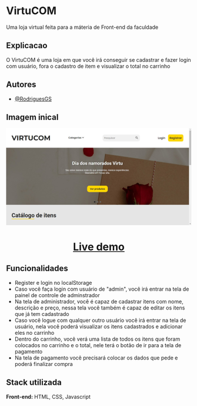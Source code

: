# VirtuCOM

Uma loja virtual feita para a máteria de Front-end da faculdade


## Explicacao

O VirtuCOM é uma loja em que você irá conseguir se cadastrar e fazer login com usuário, fora o cadastro de item e visualizar o total no carrinho

## Autores

- [@RodriguesGS](https://github.com/RodriguesGS)



## Imagem inical

![Alt text](assets/img-git.jpeg)

<div align="center">
    <h1><a href="https://virtucom.vercel.app" target="_blank">Live demo</a></h1>
</div>

## Funcionalidades

- Register e login no localStorage
- Caso você faça login com usuário de "admin", você irá entrar na tela de painel de controle de adminstrador
- Na tela de administrador, você é capaz de cadastrar itens com nome, descrição e preço, nessa tela você também é capaz de editar os itens que já tem cadastrado
- Caso você logue com qualquer outro usuário você irá entrar na tela de usuário, nela você poderá visualizar os itens cadastrados e adicionar eles no carrinho
- Dentro do carrinho, você verá uma lista de todos os itens que foram colocados no carrinho e o total, nele terá o botão de ir para a tela de pagamento
- Na tela de pagamento você precisará colocar os dados que pede e poderá finalizar compra


## Stack utilizada

**Front-end:** HTML, CSS, Javascript